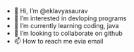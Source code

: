 - 👋 Hi, I’m @eklavyasaurav
- 👀 I’m interested in devloping programs 
- 🌱 I’m currently learning coding, java 
- 💞️ I’m looking to collaborate on github
- 📫 How to reach me evia email

<!---
eklavyasaurav/eklavyasaurav is a ✨ special ✨ repository because its `README.md` (this file) appears on your GitHub profile.
You can click the Preview link to take a look at your changes.
--->

